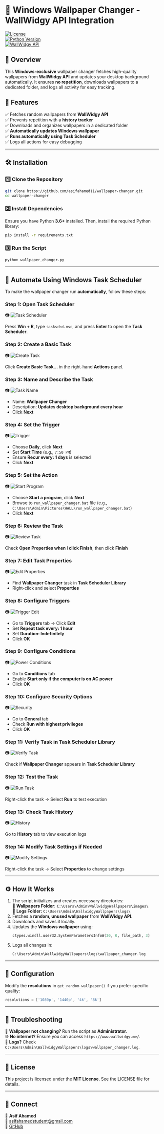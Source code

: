 # 🌄 Windows Wallpaper Changer - WallWidgy API Integration  

[![License](https://img.shields.io/badge/License-MIT-blue.svg)](https://opensource.org/licenses/MIT)  
[![Python Version](https://img.shields.io/badge/Python-3.6%2B-blue)](https://www.python.org/downloads/)  
[![WallWidgy API](https://img.shields.io/badge/WallWidgy-API-orange)](https://www.wallwidgy.me/)  

## 📌 Overview  
This **Windows-exclusive** wallpaper changer fetches high-quality wallpapers from **WallWidgy API** and updates your desktop background automatically. It ensures **no repetition**, downloads wallpapers to a dedicated folder, and logs all activity for easy tracking.  

## 🚀 Features  
✅ Fetches random wallpapers from **WallWidgy API**  
✅ Prevents repetition with a **history tracker**  
✅ Downloads and organizes wallpapers in a dedicated folder  
✅ **Automatically updates Windows wallpaper**  
✅ **Runs automatically using Task Scheduler**  
✅ Logs all actions for easy debugging  

---

## 🛠 Installation  

### 1️⃣ Clone the Repository  
```bash
git clone https://github.com/asifahamed11/wallpaper-changer.git
cd wallpaper-changer
```

### 2️⃣ Install Dependencies  
Ensure you have Python **3.6+** installed. Then, install the required Python library:  
```bash
pip install -r requirements.txt
```

### 3️⃣ Run the Script  
```bash
python wallpaper_changer.py
```

---

## 🔄 Automate Using Windows Task Scheduler  

To make the wallpaper changer run **automatically**, follow these steps:  

### Step 1: Open Task Scheduler  
📷 ![Task Scheduler](tutorial_images/1.png)  

Press **Win + R**, type `taskschd.msc`, and press **Enter** to open the **Task Scheduler**.  

### Step 2: Create a Basic Task  
📷 ![Create Task](tutorial_images/2.png)  

Click **Create Basic Task...** in the right-hand **Actions** panel.  

### Step 3: Name and Describe the Task  
📷 ![Task Name](tutorial_images/3.png)  

- Name: **Wallpaper Changer**  
- Description: **Updates desktop background every hour**  
- Click **Next**  

### Step 4: Set the Trigger  
📷 ![Trigger](tutorial_images/4.png)  

- Choose **Daily**, click **Next**  
- Set **Start Time** (e.g., `7:50 PM`)  
- Ensure **Recur every: 1 days** is selected  
- Click **Next**  

### Step 5: Set the Action  
📷 ![Start Program](tutorial_images/5.png)  

- Choose **Start a program**, click **Next**  
- Browse to `run_wallpaper_changer.bat` file (e.g., `C:\Users\Admin\Pictures\WALL\run_wallpaper_changer.bat`)  
- Click **Next**  

### Step 6: Review the Task  
📷 ![Review Task](tutorial_images/6.png)  

Check **Open Properties when I click Finish**, then click **Finish**  

### Step 7: Edit Task Properties  
📷 ![Edit Properties](tutorial_images/7.png)  

- Find **Wallpaper Changer** task in **Task Scheduler Library**  
- Right-click and select **Properties**  

### Step 8: Configure Triggers  
📷 ![Trigger Edit](tutorial_images/8.png)  

- Go to **Triggers** tab → Click **Edit**  
- Set **Repeat task every: 1 hour**  
- Set **Duration: Indefinitely**  
- Click **OK**  

### Step 9: Configure Conditions  
📷 ![Power Conditions](tutorial_images/9.png)  

- Go to **Conditions** tab  
- Enable **Start only if the computer is on AC power**  
- Click **OK**  

### Step 10: Configure Security Options  
📷 ![Security](tutorial_images/10.png)  

- Go to **General** tab  
- Check **Run with highest privileges**  
- Click **OK**  

### Step 11: Verify Task in Task Scheduler Library  
📷 ![Verify Task](tutorial_images/11.png)  

Check if **Wallpaper Changer** appears in **Task Scheduler Library**  

### Step 12: Test the Task  
📷 ![Run Task](tutorial_images/12.png)  

Right-click the task → Select **Run** to test execution  

### Step 13: Check Task History  
📷 ![History](tutorial_images/13.png)  

Go to **History** tab to view execution logs  

### Step 14: Modify Task Settings if Needed  
📷 ![Modify Settings](tutorial_images/14.png)  

Right-click the task → Select **Properties** to change settings  

---

## ⚙️ How It Works  
1. The script initializes and creates necessary directories:  
   📂 **Wallpapers Folder:** `C:\Users\Admin\WallwidgyWallpapers\images\`  
   📂 **Logs Folder:** `C:\Users\Admin\WallwidgyWallpapers\logs\`  
2. Fetches a **random, unused wallpaper** from **WallWidgy API**.  
3. Downloads and saves it locally.  
4. Updates the **Windows wallpaper** using:  
   ```python
   ctypes.windll.user32.SystemParametersInfoW(20, 0, file_path, 3)
   ```
5. Logs all changes in:  
   ```txt
   C:\Users\Admin\WallwidgyWallpapers\logs\wallpaper_changer.log
   ```

---

## 🔧 Configuration  
Modify the **resolutions** in `get_random_wallpaper()` if you prefer specific quality:  
```python
resolutions = ['1080p', '1440p', '4k', '8k']
```

---

## 🐛 Troubleshooting  
🚨 **Wallpaper not changing?** Run the script as **Administrator**.  
🌐 **No internet?** Ensure you can access `https://www.wallwidgy.me/`.  
📜 **Logs?** Check `C:\Users\Admin\WallwidgyWallpapers\logs\wallpaper_changer.log`.  

---

## 📜 License  
This project is licensed under the **MIT License**. See the [LICENSE](LICENSE) file for details.  

---

## 💬 Connect  
👤 **Asif Ahamed**  
📧 [asifahamedstudent@gmail.com](mailto:asifahamedstudent@gmail.com)  
🐙 [GitHub](https://github.com/asifahamed11)  
